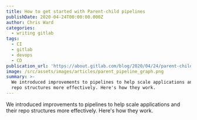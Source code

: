 ```yaml
---
title: How to get started with Parent-child pipelines
publishDate: 2020-04-24T00:00:00.000Z
author: Chris Ward
categories:
  - writing gitlab
tags:
  - CI
  - gitlab
  - devops
  - CD
publication_url: 'https://about.gitlab.com/blog/2020/04/24/parent-child-pipelines/'
image: /src/assets/images/articles/parent_pipeline_graph.png
summary: >-
  We introduced improvements to pipelines to help scale applications and their
  repo structures more effectively. Here's how they work.
---
```

We introduced improvements to pipelines to help scale applications and their repo structures more effectively. Here's how they work.

